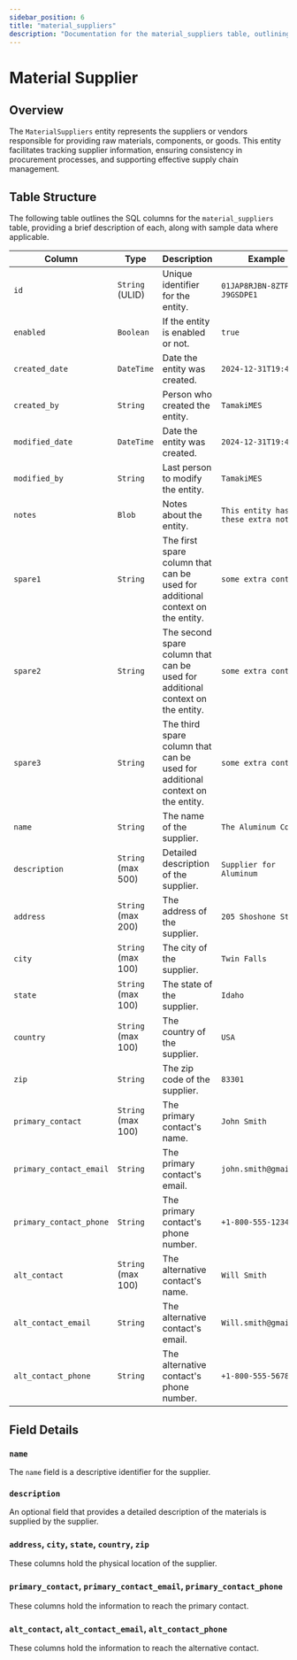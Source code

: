```yaml
---
sidebar_position: 6
title: "material_suppliers"
description: "Documentation for the material_suppliers table, outlining its columns and structure."
---
```


# Material Supplier

## Overview

The `MaterialSuppliers` entity represents the suppliers or vendors responsible for providing raw materials, components, or goods. 
This entity facilitates tracking supplier information, ensuring consistency in procurement processes, and supporting effective supply chain management.

## Table Structure

The following table outlines the SQL columns for the `material_suppliers` table, providing a brief description of
each, along with sample data where applicable.

| Column                     | Type               | Description                                                                    | Example                                  |
|----------------------------|--------------------|--------------------------------------------------------------------------------|------------------------------------------|
| `id`                       | `String` (ULID)    | Unique identifier for the entity.                                              | `01JAP8RJBN-8ZTPXSGY-J9GSDPE1`           |
| `enabled`                  | `Boolean`          | If the entity is enabled or not.                                               | `true`                                   |
| `created_date`             | `DateTime`         | Date the entity was created.                                                   | `2024-12-31T19:48:44Z`                   |
| `created_by`               | `String`           | Person who created the entity.                                                 | `TamakiMES`                              |
| `modified_date`            | `DateTime`         | Date the entity was created.                                                   | `2024-12-31T19:48:44Z`                   |
| `modified_by`              | `String`           | Last person to modify the entity.                                              | `TamakiMES`                              |
| `notes`                    | `Blob`             | Notes about the entity.                                                        | `This entity has these extra notes`      |
| `spare1`                   | `String`           | The first spare column that can be used for additional context on the entity.  | `some extra context 1`                   |
| `spare2`                   | `String`           | The second spare column that can be used for additional context on the entity. | `some extra context 2`                   |
| `spare3`                   | `String`           | The third spare column that can be used for additional context on the entity.  | `some extra context 3`                   |
| `name`                     | `String`           | The name of the supplier.                                                      | `The Aluminum Company`                   |
| `description`              | `String` (max 500) | Detailed description of the supplier.                                          | `Supplier for Aluminum`                  |
| `address`                  | `String` (max 200) | The address of the supplier.                                                   | `205 Shoshone St N`                      |
| `city`                     | `String` (max 100) | The city of the supplier.                                                      | `Twin Falls`                             |
| `state`                    | `String` (max 100) | The state of the supplier.                                                     | `Idaho`                                  |
| `country`                  | `String` (max 100) | The country of the supplier.                                                   | `USA`                                    |
| `zip`                      | `String`           | The zip code of the supplier.                                                  | `83301`                                  |
| `primary_contact`          | `String` (max 100) | The primary contact's name.                                                    | `John Smith`                             |
| `primary_contact_email`    | `String`           | The primary contact's email.                                                   | `john.smith@gmail.com`                   |
| `primary_contact_phone`    | `String`           | The primary contact's phone number.                                            | `+1-800-555-1234`                        |
| `alt_contact`              | `String` (max 100) | The alternative contact's name.                                                | `Will Smith`                             |
| `alt_contact_email`        | `String`           | The alternative contact's email.                                               | `Will.smith@gmail.com`                   |
| `alt_contact_phone`        | `String`           | The alternative contact's phone number.                                        | `+1-800-555-5678`                        |

## Field Details

### `name`

The `name` field is a descriptive identifier for the supplier.

### `description`

An optional field that provides a detailed description of the materials is supplied by the supplier.

### `address`, `city`, `state`, `country`, `zip`

These columns hold the physical location of the supplier.

### `primary_contact`, `primary_contact_email`, `primary_contact_phone`

These columns hold the information to reach the primary contact.

### `alt_contact`, `alt_contact_email`, `alt_contact_phone`

These columns hold the information to reach the alternative contact.